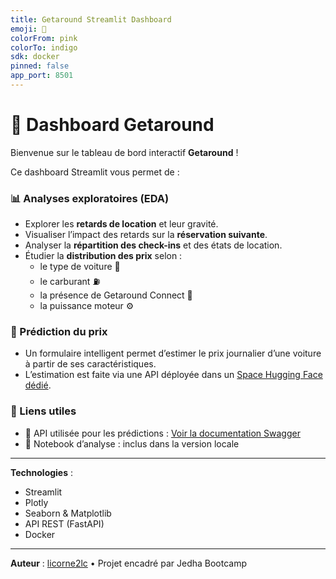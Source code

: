 ```yaml
---
title: Getaround Streamlit Dashboard
emoji: 🚗
colorFrom: pink
colorTo: indigo
sdk: docker
pinned: false
app_port: 8501
---
```


# 🚗 Dashboard Getaround

Bienvenue sur le tableau de bord interactif **Getaround** !

Ce dashboard Streamlit vous permet de :

### 📊 Analyses exploratoires (EDA)
- Explorer les **retards de location** et leur gravité.
- Visualiser l’impact des retards sur la **réservation suivante**.
- Analyser la **répartition des check-ins** et des états de location.
- Étudier la **distribution des prix** selon :
  - le type de voiture 🚙
  - le carburant ⛽
  - la présence de Getaround Connect 🔗
  - la puissance moteur ⚙️

### 🔮 Prédiction du prix
- Un formulaire intelligent permet d’estimer le prix journalier d’une voiture à partir de ses caractéristiques.
- L’estimation est faite via une API déployée dans un [Space Hugging Face dédié](https://huggingface.co/spaces/licorne2lc/get_around_api).

### 📎 Liens utiles
- 🔌 API utilisée pour les prédictions : [Voir la documentation Swagger](https://licorne2lc-get-around-api.hf.space/docs)
- 🧠 Notebook d’analyse : inclus dans la version locale

---

**Technologies** :
- Streamlit
- Plotly
- Seaborn & Matplotlib
- API REST (FastAPI)
- Docker

---

**Auteur** : [licorne2lc](https://huggingface.co/licorne2lc) • Projet encadré par Jedha Bootcamp
